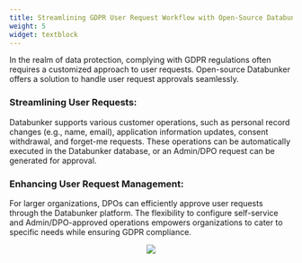 ```yaml
---
title: Streamlining GDPR User Request Workflow with Open-Source Databunker
weight: 5
widget: textblock
---
```

In the realm of data protection, complying with GDPR regulations often requires a customized approach to user requests. Open-source Databunker offers a solution to handle user request approvals seamlessly.

### Streamlining User Requests:
Databunker supports various customer operations, such as personal record changes (e.g., name, email), application information updates, consent withdrawal, and forget-me requests. These operations can be automatically executed in the Databunker database, or an Admin/DPO request can be generated for approval.

### Enhancing User Request Management:
For larger organizations, DPOs can efficiently approve user requests through the Databunker platform. The flexibility to configure self-service and Admin/DPO-approved operations empowers organizations to cater to specific needs while ensuring GDPR compliance.

<center class="mt-5"><img src="featured.png" /></center>
